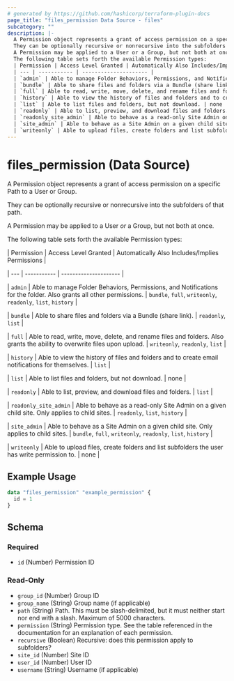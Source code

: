 ```yaml
---
# generated by https://github.com/hashicorp/terraform-plugin-docs
page_title: "files_permission Data Source - files"
subcategory: ""
description: |-
  A Permission object represents a grant of access permission on a specific Path to a User or Group.
  They can be optionally recursive or nonrecursive into the subfolders of that path.
  A Permission may be applied to a User or a Group, but not both at once.
  The following table sets forth the available Permission types:
  | Permission | Access Level Granted | Automatically Also Includes/Implies Permissions |
  | --- | ----------- | --------------------- |
  | `admin` | Able to manage Folder Behaviors, Permissions, and Notifications for the folder. Also grants all other permissions. | `bundle`, `full`, `writeonly`, `readonly`, `list`, `history` |
  | `bundle` | Able to share files and folders via a Bundle (share link). | `readonly`, `list` |
  | `full` | Able to read, write, move, delete, and rename files and folders. Also grants the ability to overwrite files upon upload. | `writeonly`, `readonly`, `list` |
  | `history` | Able to view the history of files and folders and to create email notifications for themselves. | `list` |
  | `list` | Able to list files and folders, but not download. | none |
  | `readonly` | Able to list, preview, and download files and folders. | `list` |
  | `readonly_site_admin` | Able to behave as a read-only Site Admin on a given child site. Only applies to child sites. | `readonly`, `list`, `history` |
  | `site_admin` | Able to behave as a Site Admin on a given child site. Only applies to child sites. | `bundle`, `full`, `writeonly`, `readonly`, `list`, `history` |
  | `writeonly` | Able to upload files, create folders and list subfolders the user has write permission to. | none |
---
```


# files_permission (Data Source)

A Permission object represents a grant of access permission on a specific Path to a User or Group.



They can be optionally recursive or nonrecursive into the subfolders of that path.



A Permission may be applied to a User *or* a Group, but not both at once.



The following table sets forth the available Permission types:



| Permission | Access Level Granted | Automatically Also Includes/Implies Permissions |

| --- | ----------- | --------------------- |

| `admin` | Able to manage Folder Behaviors, Permissions, and Notifications for the folder. Also grants all other permissions. | `bundle`, `full`, `writeonly`, `readonly`, `list`, `history` |

| `bundle` | Able to share files and folders via a Bundle (share link). | `readonly`, `list` |

| `full` | Able to read, write, move, delete, and rename files and folders. Also grants the ability to overwrite files upon upload. | `writeonly`, `readonly`, `list` |

| `history` | Able to view the history of files and folders and to create email notifications for themselves. | `list` |

| `list` | Able to list files and folders, but not download. | none |

| `readonly` | Able to list, preview, and download files and folders. | `list` |

| `readonly_site_admin` | Able to behave as a read-only Site Admin on a given child site. Only applies to child sites. | `readonly`, `list`, `history` |

| `site_admin` | Able to behave as a Site Admin on a given child site. Only applies to child sites. | `bundle`, `full`, `writeonly`, `readonly`, `list`, `history` |

| `writeonly` | Able to upload files, create folders and list subfolders the user has write permission to. | none |

## Example Usage

```terraform
data "files_permission" "example_permission" {
  id = 1
}
```

<!-- schema generated by tfplugindocs -->
## Schema

### Required

- `id` (Number) Permission ID

### Read-Only

- `group_id` (Number) Group ID
- `group_name` (String) Group name (if applicable)
- `path` (String) Path. This must be slash-delimited, but it must neither start nor end with a slash. Maximum of 5000 characters.
- `permission` (String) Permission type.  See the table referenced in the documentation for an explanation of each permission.
- `recursive` (Boolean) Recursive: does this permission apply to subfolders?
- `site_id` (Number) Site ID
- `user_id` (Number) User ID
- `username` (String) Username (if applicable)
